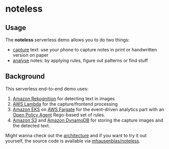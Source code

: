 # noteless

## Usage

The **noteless** serverless demo allows you to do two things:

- [capture](capture/) text: use your phone to capture notes in print or handwritten version on paper
- [analyse](notes/) notes: by applying rules, figure out patterns or find stuff

## Background

This serverless end-to-end demo uses:

1. [Amazon Rekognition](https://aws.amazon.com/rekognition/) for detecting text in images
2. [AWS Lambda](https://aws.amazon.com/lambda/) for the capture/frontend processing
3. [Amazon EKS](https://aws.amazon.com/eks/) on [AWS Fargate](https://aws.amazon.com/fargate/) for the event-driven analytics part with an [Open Policy Agent](https://www.openpolicyagent.org/) Rego-based set of rules.
4. [Amazon S3](https://aws.amazon.com/s3/) and [Amazon DynamoDB](https://aws.amazon.com/dynamodb/) for storing the capture images and the detected text.

Might wanna check out the [architecture](https://mhausenblas.info/noteless/docs/design.pdf) and if you want to try it out yourself, 
the source code is available via [mhausenblas/noteless](https://github.com/mhausenblas/noteless).

